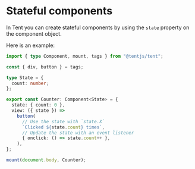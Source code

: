 # Stateful components

In Tent you can create stateful components by using the `state` property on the component object.

Here is an example:

```typescript
import { type Component, mount, tags } from "@tentjs/tent";

const { div, button } = tags;

type State = {
  count: number;
};

export const Counter: Component<State> = {
  state: { count: 0 },
  view: ({ state }) =>
    button(
      // Use the state with `state.X`
      `Clicked ${state.count} times`,
      // Update the state with an event listener
      { onclick: () => state.count++ },
    ),
};

mount(document.body, Counter);
```

